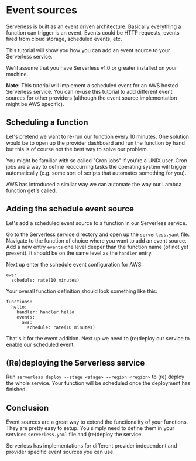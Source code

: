 # Event sources

Serverless is built as an event driven architecture. Basically everything a function can trigger is an event.
Events could be HTTP requests, events fired from cloud storage, scheduled events, etc.

This tutorial will show you how you can add an event source to your Serverless service.

We'll assume that you have Serverless v1.0 or greater installed on your machine.

**Note:** This tutorial will implement a scheduled event for an AWS hosted Serverless service. You can re-use this tutorial
to add different event sources for other providers (although the event source implementation might be AWS specific).

## Scheduling a function

Let's pretend we want to re-run our function every 10 minutes. One solution would be to open up the provider dashboard and run
the function by hand but this is of course not the best way to solve our problem.

You might be familiar with so called "Cron jobs" if you're a UNIX user. Cron jobs are a way to define reoccurring
tasks the operating system will trigger automatically (e.g. some sort of scripts that automates something for you).

AWS has introduced a similar way we can automate the way our Lambda function get's called.

## Adding the schedule event source

Let's add a scheduled event source to a function in our Serverless service.

Go to the Serverless service directory and open up the `serverless.yaml` file. Navigate to the function of choice where you
want to add an event source. Add a new entry `events` one level deeper than the function name (of not yet present). It
should be on the same level as the `handler` entry.

Next up enter the schedule event configuration for AWS:

```
aws:
  schedule: rate(10 minutes)
```

Your overall function definition should look something like this:

```
functions:
  hello:
    handler: handler.hello
    events:
      aws:
        schedule: rate(10 minutes)
```

That's it for the event addition. Next up we need to (re)deploy our service to enable our scheduled event.

## (Re)deploying the Serverless service

Run `serverless deploy --stage <stage> --region <region>` to (re) deploy the whole service.
Your function will be scheduled once the deployment has finished.

## Conclusion

Event sources are a great way to extend the functionality of your functions.
They are pretty easy to setup. You simply need to define them in your services `serverless.yaml`
file and (re)deploy the service.

Serverless has implementations for different provider independent and provider specific event sources you can use.

